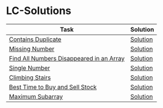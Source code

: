 # LC-Solutions

| Task                                                                                                               | Solution                                |
|--------------------------------------------------------------------------------------------------------------------|-----------------------------------------|
| [Contains Duplicate](https://leetcode.com/problems/contains-duplicate)                                             | [Solution](contains-duplicate.py)       |
| [Missing Number](https://leetcode.com/problems/missing-number)                                                     | [Solution](missing-number.py)           |
| [Find All Numbers Disappeared in an Array](https://leetcode.com/problems/find-all-numbers-disappeared-in-an-array) | [Solution](find-disappeared-numbers.py) |
| [Single Number](https://leetcode.com/problems/single-number)                                                       | [Solution](single-number.py)            |
| [Climbing Stairs](https://leetcode.com/problems/climbing-stairs)                                                   | [Solution](climbing-stairs.py)          |
| [Best Time to Buy and Sell Stock](https://leetcode.com/problems/best-time-to-buy-and-sell-stock)                   | [Solution](best-time-buy-stock.py)      |
| [Maximum Subarray](https://leetcode.com/problems/maximum-subarray)                                                 | [Solution](maximum-subarray.py)         |

